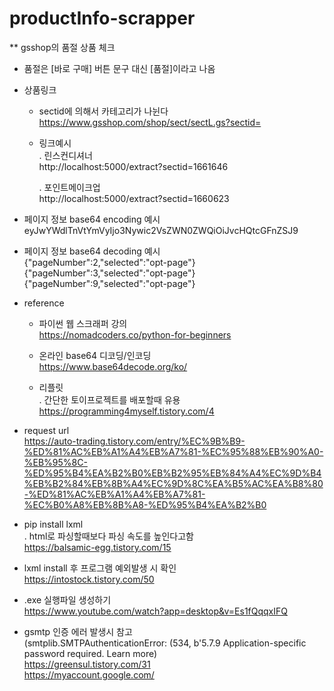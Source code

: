 # productInfo-scrapper

\*\* gsshop의 품절 상품 체크

- 품절은 [바로 구매] 버튼 문구 대신 [품절]이라고 나옴

* 상품링크

  - sectid에 의해서 카테고리가 나뉜다  
    https://www.gsshop.com/shop/sect/sectL.gs?sectid=

  - 링크예시  
    . 린스컨디셔너  
    http://localhost:5000/extract?sectid=1661646

    . 포인트메이크업  
    http://localhost:5000/extract?sectid=1660623

* 페이지 정보 base64 encoding 예시  
  eyJwYWdlTnVtYmVyIjo3Nywic2VsZWN0ZWQiOiJvcHQtcGFnZSJ9

* 페이지 정보 base64 decoding 예시  
  {"pageNumber":2,"selected":"opt-page"}  
  {"pageNumber":3,"selected":"opt-page"}  
  {"pageNumber":9,"selected":"opt-page"}

* reference

  - 파이썬 웹 스크래퍼 강의  
    https://nomadcoders.co/python-for-beginners

  - 온라인 base64 디코딩/인코딩  
    https://www.base64decode.org/ko/

  - 리플릿  
    . 간단한 토이프로젝트를 배포할때 유용  
     https://programming4myself.tistory.com/4

- request url  
  https://auto-trading.tistory.com/entry/%EC%9B%B9-%ED%81%AC%EB%A1%A4%EB%A7%81-%EC%95%88%EB%90%A0-%EB%95%8C-%ED%95%B4%EA%B2%B0%EB%B2%95%EB%84%A4%EC%9D%B4%EB%B2%84%EB%8B%A4%EC%9D%8C%EA%B5%AC%EA%B8%80-%ED%81%AC%EB%A1%A4%EB%A7%81-%EC%B0%A8%EB%8B%A8-%ED%95%B4%EA%B2%B0

- pip install lxml  
  . html로 파싱할때보다 파싱 속도를 높인다고함  
   https://balsamic-egg.tistory.com/15

- lxml install 후 프로그램 예외발생 시 확인  
  https://intostock.tistory.com/50

- .exe 실행파일 생성하기  
  https://www.youtube.com/watch?app=desktop&v=Es1fQqqxIFQ

- gsmtp 인증 에러 발생시 참고  
  (smtplib.SMTPAuthenticationError: (534, b'5.7.9 Application-specific password required. Learn more)  
  https://greensul.tistory.com/31  
  https://myaccount.google.com/
